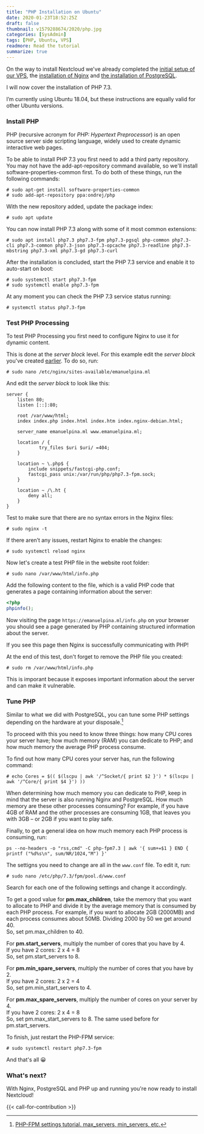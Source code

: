 ```yaml
---
title: "PHP Installation on Ubuntu"
date: 2020-01-23T18:52:25Z
draft: false
thumbnail: v1579288674/2020/php.jpg
categories: [SysAdmin]
tags: [PHP, Ubuntu, VPS]
readmore: Read the tutorial
summarize: true
---
```


On the way to install Nextcloud we've already completed the [initial setup of our VPS](/ubuntu-server-initial-setup/), the [installation of Nginx](/nginx-installation-on-ubuntu/) and [the installation of PostgreSQL](/postgresql-installation-on-ubuntu/).

I will now cover the installation of PHP 7.3.

I’m currently using Ubuntu 18.04, but these instructions are equally valid for other Ubuntu versions.

<!--more-->

### Install PHP

PHP (recursive acronym for _PHP: Hypertext Preprocessor_) is an open source server side scripting language, widely used to create dynamic interactive web pages.

To be able to install PHP 7.3 you first need to add a third party repository. You may not have the add-apt-repository command available, so we'll install software-properties-common first. To do both of these things, run the following commands:
```plain
# sudo apt-get install software-properties-common
# sudo add-apt-repository ppa:ondrej/php
```

With the new repository added, update the package index:
```plain
# sudo apt update
```

You can now install PHP 7.3 along with some of it most common extensions:
```plain
# sudo apt install php7.3 php7.3-fpm php7.3-pgsql php-common php7.3-cli php7.3-common php7.3-json php7.3-opcache php7.3-readline php7.3-mbstring php7.3-xml php7.3-gd php7.3-curl
```

After the installation is concluded, start the PHP 7.3 service and enable it to auto-start on boot:
```plain
# sudo systemctl start php7.3-fpm
# sudo systemctl enable php7.3-fpm
```

At any moment you can check the PHP 7.3 service status running:
```plain
# systemctl status php7.3-fpm
```

### Test PHP Processing

To test PHP Processing you first need to configure Nginx to use it for dynamic content.

This is done at the _server block_ level. For this example edit the _server block_ you've created [earlier](/nginx-installation-on-ubuntu/#set-up-a-server-block). To do so, run:
```plain
# sudo nano /etc/nginx/sites-available/emanuelpina.ml
```

And edit the _server block_ to look like this:
```nginx
server {
    listen 80;
    listen [::]:80;

    root /var/www/html;
    index index.php index.html index.htm index.nginx-debian.html;

    server_name emanuelpina.ml www.emanuelpina.ml;

    location / {
            try_files $uri $uri/ =404;
    }

    location ~ \.php$ {
        include snippets/fastcgi-php.conf;
        fastcgi_pass unix:/var/run/php/php7.3-fpm.sock;
    }
    
    location ~ /\.ht {
        deny all;
    }
}
```

Test to make sure that there are no syntax errors in the Nginx files:
```plain
# sudo nginx -t
```

If there aren’t any issues, restart Nginx to enable the changes:
```plain
# sudo systemctl reload nginx
```

Now let's create a test PHP file in the website root folder:
```plain
# sudo nano /var/www/html/info.php
```

Add the following content to the file, which is a valid PHP code that generates a page containing information about the server:
```php
<?php
phpinfo();
```

Now visiting the page `https://emanuelpina.ml/info.php` on your browser you should see a page generated by PHP containing structured information about the server.

If you see this page then Nginx is successfully communicating with PHP!

At the end of this test, don't forget to remove the PHP file you created:
```plain
# sudo rm /var/www/html/info.php
```

This is imporant because it exposes important information about the server and can make it vulnerable.

### Tune PHP

Similar to what we did with PostgreSQL, you can tune some PHP settings depending on the hardware at your disposale.[^1]

To proceed with this you need to know three things: how many CPU cores your server have; how much memory (RAM) you can dedicate to PHP; and how much memory the average PHP process consume.

To find out how many CPU cores your server has, run the following command:
```plain
# echo Cores = $(( $(lscpu | awk '/^Socket/{ print $2 }') * $(lscpu | awk '/^Core/{ print $4 }') ))
```
When determining how much memory you can dedicate to PHP, keep in mind that the server is also running Nginx and PostgreSQL. How much memory are these other processes consuming? For example, if you have 4GB of RAM and the other processes are consuming 1GB, that leaves you with 3GB – or 2GB if you want to play safe.

Finally, to get a general idea on how much memory each PHP process is consuming, run:
```plain
ps --no-headers -o "rss,cmd" -C php-fpm7.3 | awk '{ sum+=$1 } END { printf ("%d%s\n", sum/NR/1024,"M") }'
```

The settigns you need to change are all in the `www.conf` file. To edit it, run:
```plain
# sudo nano /etc/php/7.3/fpm/pool.d/www.conf
```

Search for each one of the following settings and change it accordingly.

To get a good value for **pm.max_children**, take the memory that you want to allocate to PHP and divide it by the average memory that is consumed by each PHP process. For example, if you want to allocate 2GB (2000MB) and each process consumes about 50MB. Dividing 2000 by 50 we get around 40.  
So, set pm.max_children to 40.

For **pm.start_servers**, multiply the number of cores that you have by 4.  
If you have 2 cores: 2 x 4 = 8  
So, set pm.start_servers to 8.

For **pm.min_spare_servers**, multiply the number of cores that you have by 2.  
If you have 2 cores: 2 x 2 = 4  
So, set pm.min_start_servers to 4.

For **pm.max_spare_servers**, multiply the number of cores on your server by 4.  
If you have 2 cores: 2 x 4 = 8  
So, set pm.max_start_servers to 8. The same used before for pm.start_servers.

To finish, just restart the PHP-FPM service:
```plain
# sudo systemctl restart php7.3-fpm
```

And that's all :grinning:

### What's next?

With Nginx, PostgreSQL and PHP up and running you're now ready to install Nextcloud!

{{< call-for-contribution >}}
[^1]: [PHP-FPM settings tutorial. max_servers, min_servers, etc.](https://thisinterestsme.com/php-fpm-settings/)
